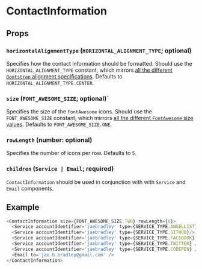 # ContactInformation

## Props

### `horizontalAlignmentType` (`HORIZONTAL_ALIGNMENT_TYPE`; optional)

Specifies how the contact information should be formatted. Should use the `HORIZONTAL_ALIGNMENT_TYPE` constant, which mirrors [all the different `Bootstrap` alignment specifications](https://v4-alpha.getbootstrap.com/layout/grid/#horizontal-alignment). Defaults to `HORIZONTAL_ALIGNMENT_TYPE.CENTER`.

### `size` (`FONT_AWESOME_SIZE`; optional)`

Specifies the size of the `FontAwesome` icons. Should use the `FONT_AWESOME_SIZE` constant, which mirrors [all the different `FontAwesome` size values](https://fontawesome.com/how-to-use/svg-with-js). Defaults to `FONT_AWESOME_SIZE.ONE`.

### `rowLength` (number: optional)

Specifies the number of icons per row. Defaults to `5`.

### `children` (`Service | Email`; required)

`ContactInformation` should be used in conjunction with with `Service` and `Email` components.

## Example

```javascript
<ContactInformation size={FONT_AWESOME_SIZE.TWO} rowLength={6}>
  <Service accountIdentifier='jaebradley' type={SERVICE_TYPE.ANGELLIST} />
  <Service accountIdentifier='jaebradley' type={SERVICE_TYPE.GITHUB}/>
  <Service accountIdentifier='jaebradley' type={SERVICE_TYPE.FACEBOOK} />
  <Service accountIdentifier='jaebradley' type={SERVICE_TYPE.TWITTER} />
  <Service accountIdentifier='jaebradley' type={SERVICE_TYPE.CODEPEN} />
  <Email to='jae.b.bradley@gmail.com' />
</ContactInformation>
```
